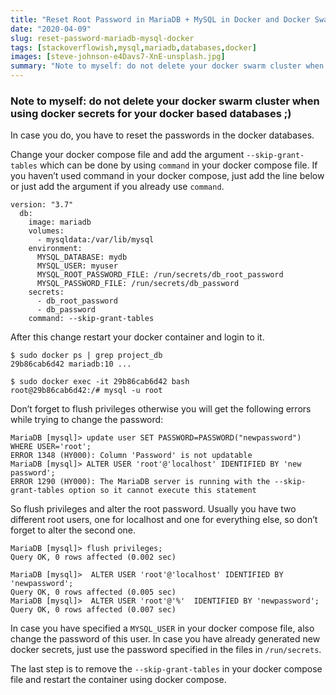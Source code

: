 ```yaml
---
title: "Reset Root Password in MariaDB + MySQL in Docker and Docker Swarm"
date: "2020-04-09"
slug: reset-password-mariadb-mysql-docker
tags: [stackoverflowish,mysql,mariadb,databases,docker]
images: [steve-johnson-e4Davs7-XnE-unsplash.jpg]
summary: "Note to myself: do not delete your docker swarm cluster when using docker secrets for your docker based databases ;) - In case you do, you have to reset the passwords in the docker databases."
---
```


### Note to myself: do not delete your docker swarm cluster when using docker secrets for your docker based databases ;)

In case you do, you have to reset the passwords in the docker databases.

Change your docker compose file and add the argument `--skip-grant-tables` which can be done by using `command` in your docker compose file. If you haven’t used command in your docker compose, just add the line below or just add the argument if you already use `command`.

```
version: "3.7"
  db:
    image: mariadb
    volumes:
      - mysqldata:/var/lib/mysql
    environment:
      MYSQL_DATABASE: mydb
      MYSQL_USER: myuser
      MYSQL_ROOT_PASSWORD_FILE: /run/secrets/db_root_password
      MYSQL_PASSWORD_FILE: /run/secrets/db_password
    secrets:
      - db_root_password
      - db_password
    command: --skip-grant-tables
```

After this change restart your docker container and login to it. 

```
$ sudo docker ps | grep project_db
29b86cab6d42 mariadb:10 ...

$ sudo docker exec -it 29b86cab6d42 bash
root@29b86cab6d42:/# mysql -u root
```

Don’t forget to flush privileges otherwise you will get the following errors while trying to change the password:

```
MariaDB [mysql]> update user SET PASSWORD=PASSWORD("newpassword") WHERE USER='root';
ERROR 1348 (HY000): Column 'Password' is not updatable
MariaDB [mysql]> ALTER USER 'root'@'localhost' IDENTIFIED BY 'new password';
ERROR 1290 (HY000): The MariaDB server is running with the --skip-grant-tables option so it cannot execute this statement
```

So flush privileges and alter the root password. Usually you have two different root users, one for localhost and one for everything else, so don’t forget to alter the second one.

```
MariaDB [mysql]> flush privileges;
Query OK, 0 rows affected (0.002 sec)

MariaDB [mysql]>  ALTER USER 'root'@'localhost' IDENTIFIED BY 'newpassword';
Query OK, 0 rows affected (0.005 sec)
MariaDB [mysql]>  ALTER USER 'root'@'%'  IDENTIFIED BY 'newpassword';
Query OK, 0 rows affected (0.007 sec)
```

In case you have specified a `MYSQL_USER` in your docker compose file, also change the password of this user. In case you have already generated new docker secrets, just use the password specified in the files in `/run/secrets`.

The last step is to remove the `--skip-grant-tables` in your docker compose file and restart the container using docker compose.
